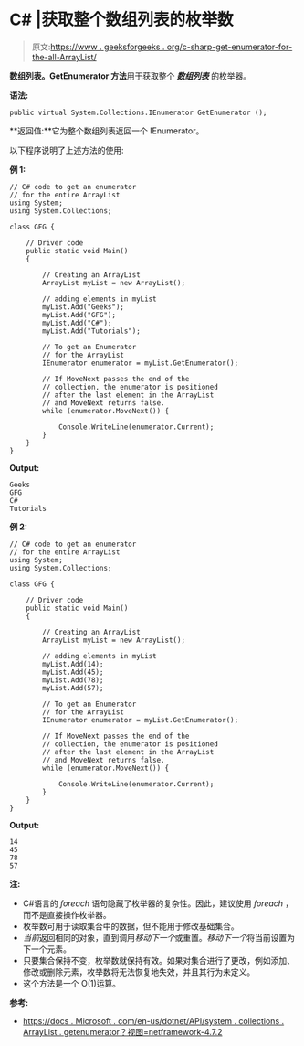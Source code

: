 # C# |获取整个数组列表的枚举数

> 原文:[https://www . geeksforgeeks . org/c-sharp-get-enumerator-for-the-all-ArrayList/](https://www.geeksforgeeks.org/c-sharp-getting-an-enumerator-for-the-entire-arraylist/)

**数组列表。GetEnumerator 方法**用于获取整个 ***[数组列表](https://www.geeksforgeeks.org/c-arraylist-class/)*** 的枚举器。

**语法:**

```
public virtual System.Collections.IEnumerator GetEnumerator ();
```

**返回值:**它为整个数组列表返回一个 IEnumerator。

以下程序说明了上述方法的使用:

**例 1:**

```
// C# code to get an enumerator
// for the entire ArrayList
using System;
using System.Collections;

class GFG {

    // Driver code
    public static void Main()
    {

        // Creating an ArrayList
        ArrayList myList = new ArrayList();

        // adding elements in myList
        myList.Add("Geeks");
        myList.Add("GFG");
        myList.Add("C#");
        myList.Add("Tutorials");

        // To get an Enumerator
        // for the ArrayList
        IEnumerator enumerator = myList.GetEnumerator();

        // If MoveNext passes the end of the
        // collection, the enumerator is positioned
        // after the last element in the ArrayList
        // and MoveNext returns false.
        while (enumerator.MoveNext()) {

            Console.WriteLine(enumerator.Current);
        }
    }
}
```

**Output:**

```
Geeks
GFG
C#
Tutorials

```

**例 2:**

```
// C# code to get an enumerator
// for the entire ArrayList
using System;
using System.Collections;

class GFG {

    // Driver code
    public static void Main()
    {

        // Creating an ArrayList
        ArrayList myList = new ArrayList();

        // adding elements in myList
        myList.Add(14);
        myList.Add(45);
        myList.Add(78);
        myList.Add(57);

        // To get an Enumerator
        // for the ArrayList
        IEnumerator enumerator = myList.GetEnumerator();

        // If MoveNext passes the end of the
        // collection, the enumerator is positioned
        // after the last element in the ArrayList
        // and MoveNext returns false.
        while (enumerator.MoveNext()) {

            Console.WriteLine(enumerator.Current);
        }
    }
}
```

**Output:**

```
14
45
78
57

```

**注:**

*   C#语言的 *foreach* 语句隐藏了枚举器的复杂性。因此，建议使用 *foreach* ，而不是直接操作枚举器。
*   枚举数可用于读取集合中的数据，但不能用于修改基础集合。
*   *当前*返回相同的对象，直到调用*移动下一个*或重置。*移动下一个*将当前设置为下一个元素。
*   只要集合保持不变，枚举数就保持有效。如果对集合进行了更改，例如添加、修改或删除元素，枚举数将无法恢复地失效，并且其行为未定义。
*   这个方法是一个 O(1)运算。

**参考:**

*   [https://docs . Microsoft . com/en-us/dotnet/API/system . collections . ArrayList . getenumerator？视图=netframework-4.7.2](https://docs.microsoft.com/en-us/dotnet/api/system.collections.arraylist.getenumerator?view=netframework-4.7.2)